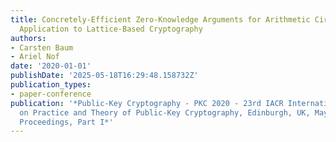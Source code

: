 ```yaml
---
title: Concretely-Efficient Zero-Knowledge Arguments for Arithmetic Circuits and Their
  Application to Lattice-Based Cryptography
authors:
- Carsten Baum
- Ariel Nof
date: '2020-01-01'
publishDate: '2025-05-18T16:29:48.158732Z'
publication_types:
- paper-conference
publication: '*Public-Key Cryptography - PKC 2020 - 23rd IACR International Conference
  on Practice and Theory of Public-Key Cryptography, Edinburgh, UK, May 4-7, 2020,
  Proceedings, Part I*'
---
```

